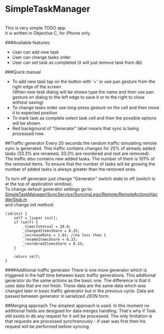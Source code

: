 SimpleTaskManager
=================
<br>
This is very simple TODO app.<br>
It is written in Objective C, for iPhone only.

###Available features:

* User can add new task 
* User can change tasks order
* User can set task as completed (it will just remove task from db)

###Quick manual
* To add new task tap on the button with '+' or use pan gesture from the right edge of the screen
    <br>(When new task dialog will be shown type the name and then use pan gesture on dialog to the left edge to save it or to the right to close without saving)
* To change tasks order use long-press gesture on the cell and then move it to expected position
* To mark task as complete select task cell and then the possible options will be shown.
* Red background of "Generator" label means that sync is being processed now.

##Traffic generator
Every 20 seconds the random traffic simulating remote sync is generated.
This traffic contains changes for 25% of already added tasks (33.3% are renamed, 33.3% are reordered and rest are removed).
<br>
The traffic also contains new added tasks. The number of them is 101% of the removed items. To ensure that the number of tasks will be growing the number of added tasks is always greater than the removed ones.

To turn off generator just change "Generator" switch state to off (switch is at the top of application window).
<br> 
To change default generator settings go to:<br>
[SimpleTaskManager/SyncService/SyncingLegs/Remote/RemoteActionsHandlerStub.m](SimpleTaskManager/SyncService/SyncingLegs/Remote/RemoteActionsHandlerStub.m) 
<br>
and change init method:

```
(id)init {
    self = [super init];
    if (self) {
        _timerInterval = 20.0;
        _changedItemsShare = 0.25;
        _increaseRate = 1.01; //no less than 1
        _renameItemsShare = 0.33;
        _reorderedItemsShare = 0.33;
    }

    return self;
}
```

####Additional traffic generator
There is one more generator which is triggered in the half time between basic traffic generations.
This additional generator do the same actions as the basic one.
The difference is that it uses data that are not fresh. These data are the same data which was changed later in basic traffic generator but in the previous cycle. Data are passed between generator in serialized JSON form.

##Merging approach
The simplest approach is used. In this moment no additional fields are designed for data merges handling.
That's why if Task still exists in db any request for it will be processed.
The only limitation is that requests are processed synchronously - if user was first then his request will be performed before syncing.
<br>






    

